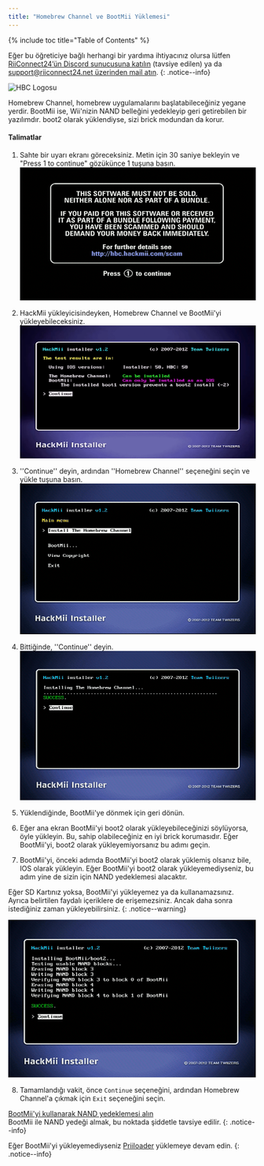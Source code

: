 ```yaml
---
title: "Homebrew Channel ve BootMii Yüklemesi"
---
```


{% include toc title="Table of Contents" %}

Eğer bu öğreticiye bağlı herhangi bir yardıma ihtiyacınız olursa lütfen [RiiConnect24’ün Discord sunucusuna katılın](https://discord.gg/rc24) (tavsiye edilen) ya da [support@riiconnect24.net üzerinden mail atın](mailto:support@riiconnect24.net).
{: .notice--info}

![HBC Logosu](/images/hbc.png)

Homebrew Channel, homebrew uygulamalarını başlatabileceğiniz yegane yerdir. BootMii ise, Wii'nizin NAND belleğini yedekleyip geri getirebilen bir yazılımdır. boot2 olarak yüklendiyse, sizi brick modundan da korur.

#### Talimatlar

1. Sahte bir uyarı ekranı göreceksiniz. Metin için 30 saniye bekleyin ve "Press 1 to continue" gözükünce 1 tuşuna basın. ![Sahte Ekran](/images/Wii/ScamScreen.png)

2. HackMii yükleyicisindeyken, Homebrew Channel ve BootMii'yi yükleyebileceksiniz. ![Sonuçlar](/images/Wii/Results.png)

3. ''Continue'' deyin, ardından ''Homebrew Channel'' seçeneğini seçin ve yükle tuşuna basın. ![Homebrew Channel’ı Yüklemek](/images/Wii/InstallHomebrewChannel.png)

4. Bittiğinde, ''Continue'' deyin. ![Homebrew Channel'ın Başarılı Olarak Yüklenmesi](/images/Wii/SuccessHBC.png)

5. Yüklendiğinde, BootMii'ye dönmek için geri dönün.
6. Eğer ana ekran BootMii'yi boot2 olarak yükleyebileceğinizi söylüyorsa, öyle yükleyin. Bu, sahip olabileceğiniz en iyi brick korumasıdır. Eğer BootMii'yi, boot2 olarak yükleyemiyorsanız bu adımı geçin.
7. BootMii'yi, önceki adımda BootMii'yi boot2 olarak yüklemiş olsanız bile, IOS olarak yükleyin. Eğer BootMii'yi boot2 olarak yükleyemediyseniz, bu adım yine de sizin için NAND yedeklemesi alacaktır.

Eğer SD Kartınız yoksa, BootMii'yi yükleyemez ya da kullanamazsınız. Ayrıca belirtilen faydalı içeriklere de erişemezsiniz. Ancak daha sonra istediğiniz zaman yükleyebilirsiniz.
{: .notice--warning}

![BootMii Yüklemesi](/images/Wii/InstallBootMii.png)

8. Tamamlandığı vakit, önce `Continue` seçeneğini, ardından Homebrew Channel'a çıkmak için `Exit` seçeneğini seçin.

[BootMii'yi kullanarak NAND yedeklemesi alın](bootmii)<br> BootMii ile NAND yedeği almak, bu noktada şiddetle tavsiye edilir.
{: .notice--info}

Eğer BootMii'yi yükleyemediyseniz [Priiloader](priiloader) yüklemeye devam edin.
{: .notice--info}
